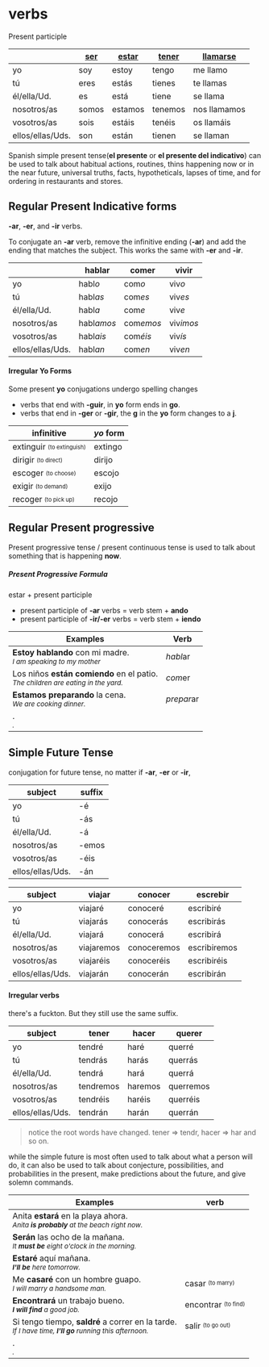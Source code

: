 # verbs
Present participle

||[ser](Ser.md)|[estar](Estar.md)|[tener](Tener.md)|[llamarse](Llamarse.md)|
|-|-|-|-|-|
|yo|soy|estoy|tengo|me llamo|
|tú|eres|estás|tienes|te llamas|
|él/ella/Ud.|es|está|tiene|se llama|
|nosotros/as|somos|estamos|tenemos|nos llamamos|
|vosotros/as|sois|estáis|tenéis|os llamáis|
|ellos/ellas/Uds.|son|están|tienen|se llaman|

Spanish simple present tense(**el presente** or **el presente del indicativo**) can be used to talk about habitual actions, routines, thins happening now or in the near future, universal truths, facts, hypotheticals, lapses of time, and for ordering in restaurants and stores.

## Regular Present Indicative forms
**-ar**, **-er**, and **-ir** verbs.

To conjugate an **-ar** verb, remove the infinitive ending (**-ar**) and add the ending that matches the subject. This works the same with **-er** and **-ir**. 

||hablar|comer|vivir|
|-|-|-|-|
|yo|habl*o*|com*o*|viv*o*|
|tú|habl*as*|com*es*|viv*es*|
|él/ella/Ud.|habl*a*|com*e*|viv*e*|
|nosotros/as|habl*amos*|com*emos*|viv*imos*|
|vosotros/as|habl*ais*|com*éis*|viv*ís*|
|ellos/ellas/Uds.|habl*an*|com*en*|viv*en*|

#### Irregular Yo Forms

Some present **yo** conjugations undergo spelling changes

- verbs that end with **-guir**, in **yo** form ends in **go**.
- verbs that end in **-ger** or **-gir**, the **g** in the **yo** form changes to a **j**.

| infinitive|*yo* form|
|-|-|
|extinguir <sub><sup>(to extinguish)</sup></sub>|extingo|
|dirigir <sub><sup>(to direct)</sup></sub>|dirijo|
|escoger <sub><sup>(to choose)</sup></sub>|escojo|
|exigir <sub><sup>(to demand)</sup></sub>|exijo|
|recoger <sub><sup>(to pick up)</sup></sub>|recojo|

## Regular Present progressive
Present progressive tense / present continuous tense is used to talk about something that is happening **now**.

##### Present Progressive Formula
estar + present participle
- present participle of **-ar** verbs = verb stem + **ando**
- present participle of **-ir/-er** verbs = verb stem + **iendo**

|Examples|Verb|
|-|-|
|**Estoy hablando** con mi madre.<br><sub>*I am speaking to my mother*</sub>|*habl*ar|
|Los niños **están comiendo** en el patio.<br><sub>*The children are eating in the yard.*</sub>|*com*er|
|**Estamos preparando** la cena.<br><sub>*We are cooking dinner.*</sub>|*prepar*ar|
|.<br><sub>*.*</sub>|


## Simple Future Tense
conjugation for future tense, no matter if **-ar**, **-er** or **-ir**,

|subject|suffix|
|-|-|
|yo|-é|
|tú|-ás|
|él/ella/Ud.|-á|
|nosotros/as|-emos|
|vosotros/as|-éis|
|ellos/ellas/Uds.|-án|

|subject|viajar|conocer|escrebir|
|-|-|-|-|
|yo|viajaré|conoceré|escribiré|
|tú|viajarás|conocerás|escribirás|
|él/ella/Ud.|viajará|conocerá|escribirá|
|nosotros/as|viajaremos|conoceremos|escribiremos|
|vosotros/as|viajaréis|conoceréis|escribiréis|
|ellos/ellas/Uds.|viajarán|conocerán|escribirán|

#### Irregular verbs
there's a fuckton. But they still use the same suffix.

|subject|tener|hacer|querer|
|-|-|-|-|
|yo|tendré|haré|querré|
|tú|tendrás|harás|querrás|
|él/ella/Ud.|tendrá|hará|querrá|
|nosotros/as|tendremos|haremos|querremos|
|vosotros/as|tendréis|haréis|querréis|
|ellos/ellas/Uds.|tendrán|harán|querrán|

> notice the root words have changed. tener => tendr, hacer => har and so on.


while the simple future is most often used to talk about what a person will do, it can also be used to talk about conjecture, possibilities, and probabilities in the present, make predictions about the future, and give solemn commands.

|Examples|verb|
|-|-|
|Anita **estará** en la playa ahora.<br><sub>*Anita **is probably** at the beach right now.*</sub>|
|**Serán** las ocho de la mañana.<br><sub>*It **must be** eight o'clock in the morning.*</sub>|
|**Estaré** aquí mañana.<br><sub>***I'll be** here tomorrow.*</sub>|
|Me **casaré** con un hombre guapo.<br><sub>*I will marry a handsome man.*</sub>|casar <sup><sub>(to marry)</sub></sup>|
|**Encontrará** un trabajo bueno.<br><sub>***I will find** a good job.*</sub>|encontrar <sup><sub>(to find)</sub></sup>|
|Si tengo tiempo, **saldré** a correr en la tarde.<br><sub>*If I have time, **I'll go** running this afternoon.*</sub>|salir <sup><sub>(to go out)</sub></sup>|
|.<br><sub>*.*</sub>|


